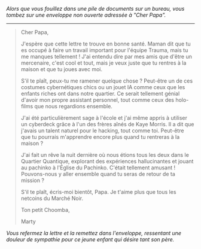 _Alors que vous fouillez dans une pile de documents sur un bureau, vous tombez sur une enveloppe non ouverte adressée à "Cher Papa"._

---

> Cher Papa,
>
> J'espère que cette lettre te trouve en bonne santé. Maman dit que tu es occupé à faire un travail important pour l'équipe Trauma, mais tu me manques tellement ! J'ai entendu dire par mes amis que d'être un mercenaire, c'est cool et tout, mais je veux juste que tu rentres à la maison et que tu joues avec moi.
>
> S'il te plaît, peux-tu me ramener quelque chose ? Peut-être un de ces costumes cybernétiques chics ou un jouet IA comme ceux que les enfants riches ont dans notre quartier. Ce serait tellement génial d'avoir mon propre assistant personnel, tout comme ceux des holo-films que nous regardions ensemble.
>
> J'ai été particulièrement sage à l'école et j'ai même appris à utiliser un cyberdeck grâce à l'un des frères aînés de Kaye Morris. Il a dit que j'avais un talent naturel pour le hacking, tout comme toi. Peut-être que tu pourrais m'apprendre encore plus quand tu rentreras à la maison ?
>
> J'ai fait un rêve la nuit dernière où nous étions tous les deux dans le Quartier Quantique, explorant des expériences hallucinantes et jouant au pachinko à l'Église du Pachinko. C'était tellement amusant ! Pouvons-nous y aller ensemble quand tu seras de retour de ta mission ?
>
> S'il te plaît, écris-moi bientôt, Papa. Je t'aime plus que tous les netcoins du Marché Noir.
>
> Ton petit Choomba,
>
> Marty

_Vous refermez la lettre et la remettez dans l'enveloppe, ressentant une douleur de sympathie pour ce jeune enfant qui désire tant son père._
